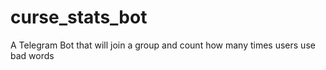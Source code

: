 # curse_stats_bot
A Telegram Bot that will join a group and count how many times users use bad words

